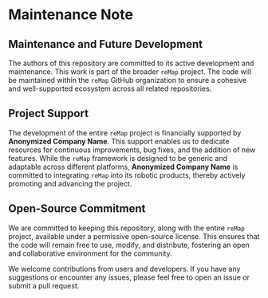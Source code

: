 Maintenance Note
================

Maintenance and Future Development
----------------------------------

The authors of this repository are committed to its active development and maintenance. This work is part of the broader `reMap` project. The code will be maintained within the `reMap` GitHub organization to ensure a cohesive and well-supported ecosystem across all related repositories.

Project Support
---------------

The development of the entire `reMap` project is financially supported by **Anonymized Company Name**. This support enables us to dedicate resources for continuous improvements, bug fixes, and the addition of new features. While the `reMap` framework is designed to be generic and adaptable across different platforms, **Anonymized Company Name** is committed to integrating `reMap` into its robotic products, thereby actively promoting and advancing the project.

Open-Source Commitment
----------------------

We are committed to keeping this repository, along with the entire `reMap` project, available under a permissive open-source license. This ensures that the code will remain free to use, modify, and distribute, fostering an open and collaborative environment for the community.

We welcome contributions from users and developers. If you have any suggestions or encounter any issues, please feel free to open an issue or submit a pull request.